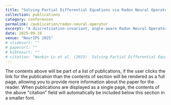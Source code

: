 ```yaml
---
title: "Solving Partial Differential Equations via Radon Neural Operator"
collection: publications
category: conferences
permalink: /publication/radon-neural-operator
excerpt: "A discretization-invariant, angle-aware Radon Neural Operator for PDE solving that achieves state-of-the-art performance."
date: 2025-09-18
venue: "NeurIPS 2025"
# slidesurl: ""
# paperurl: ""
# bibtexurl: ""
# citation: "Wenbin Lu et al. (2025). Solving Partial Differential Equations via Radon Neural Operator. In NeurIPS 2025."
---
```

The contents above will be part of a list of publications, if the user clicks the link for the publication than the contents of section will be rendered as a full page, allowing you to provide more information about the paper for the reader. When publications are displayed as a single page, the contents of the above "citation" field will automatically be included below this section in a smaller font.
